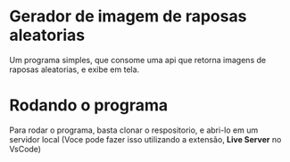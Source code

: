 # Gerador de imagem de raposas aleatorias
Um programa simples, que consome uma api que retorna imagens de raposas aleatorias, e exibe em tela.

# Rodando o programa
Para rodar o programa, basta clonar o respositorio, e abri-lo em um servidor local (Voce pode fazer isso utilizando a extensão, **Live Server** no VsCode)
